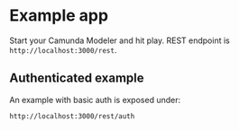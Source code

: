 # Example app

Start your Camunda Modeler and hit play. REST endpoint is `http://localhost:3000/rest`.

## Authenticated example

An example with basic auth is exposed under:

`http://localhost:3000/rest/auth`
